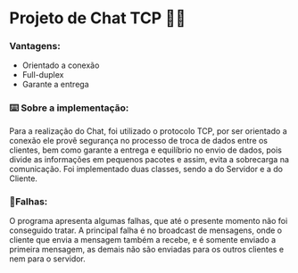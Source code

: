 # Projeto de Chat TCP 👩‍💻

### Vantagens: 
+ Orientado a conexão
+ Full-duplex
+ Garante a entrega

### ⌨️ Sobre a implementação: 
Para a realização do Chat, foi utilizado o protocolo TCP, por ser orientado a conexão ele provê segurança no processo de troca de dados entre os clientes, bem como garante a entrega e equilíbrio no envio de dados, pois divide as informações em pequenos pacotes e assim, evita a sobrecarga na comunicação. Foi implementado duas classes, sendo a do Servidor e a do Cliente.

### 🚨Falhas: 
O programa apresenta algumas falhas, que até o presente momento não foi conseguido tratar. A principal falha é no broadcast de mensagens, onde o cliente que envia a mensagem também a recebe, e é somente enviado a primeira mensagem, as demais não são enviadas para os outros clientes e nem para o servidor.
